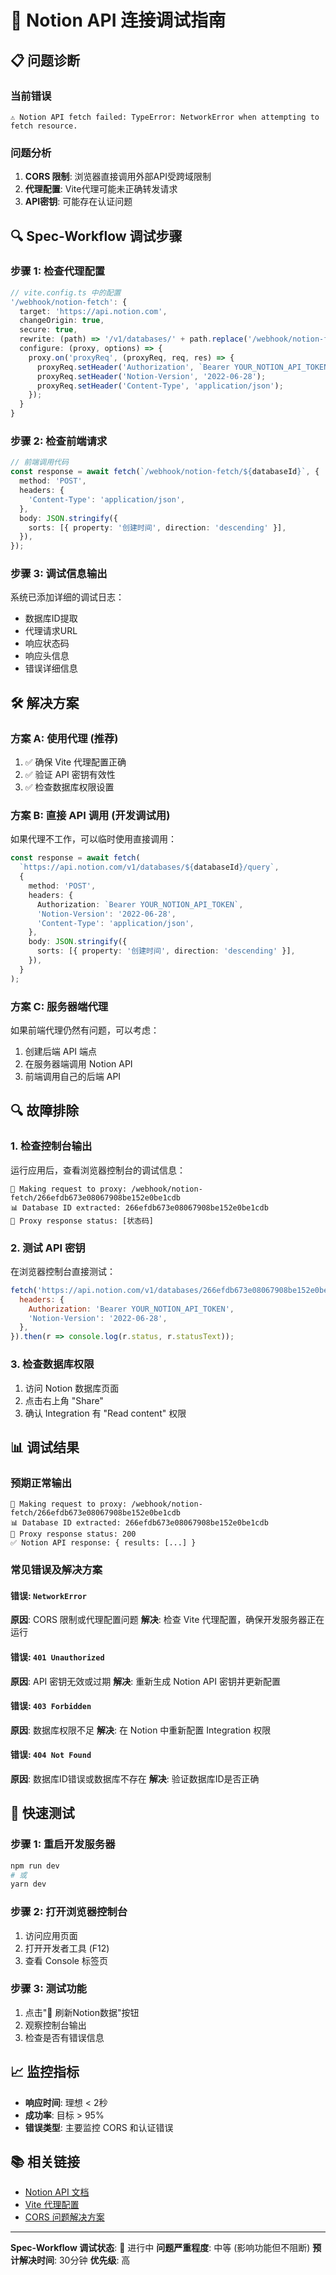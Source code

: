 # 🔧 Notion API 连接调试指南

## 📋 问题诊断

### 当前错误

```
⚠️ Notion API fetch failed: TypeError: NetworkError when attempting to fetch resource.
```

### 问题分析

1. **CORS 限制**: 浏览器直接调用外部API受跨域限制
2. **代理配置**: Vite代理可能未正确转发请求
3. **API密钥**: 可能存在认证问题

## 🔍 Spec-Workflow 调试步骤

### 步骤 1: 检查代理配置

```typescript
// vite.config.ts 中的配置
'/webhook/notion-fetch': {
  target: 'https://api.notion.com',
  changeOrigin: true,
  secure: true,
  rewrite: (path) => '/v1/databases/' + path.replace('/webhook/notion-fetch/', '') + '/query',
  configure: (proxy, options) => {
    proxy.on('proxyReq', (proxyReq, req, res) => {
      proxyReq.setHeader('Authorization', `Bearer YOUR_NOTION_API_TOKEN`);
      proxyReq.setHeader('Notion-Version', '2022-06-28');
      proxyReq.setHeader('Content-Type', 'application/json');
    });
  }
}
```

### 步骤 2: 检查前端请求

```typescript
// 前端调用代码
const response = await fetch(`/webhook/notion-fetch/${databaseId}`, {
  method: 'POST',
  headers: {
    'Content-Type': 'application/json',
  },
  body: JSON.stringify({
    sorts: [{ property: '创建时间', direction: 'descending' }],
  }),
});
```

### 步骤 3: 调试信息输出

系统已添加详细的调试日志：

- 数据库ID提取
- 代理请求URL
- 响应状态码
- 响应头信息
- 错误详细信息

## 🛠️ 解决方案

### 方案 A: 使用代理 (推荐)

1. ✅ 确保 Vite 代理配置正确
2. ✅ 验证 API 密钥有效性
3. ✅ 检查数据库权限设置

### 方案 B: 直接 API 调用 (开发调试用)

如果代理不工作，可以临时使用直接调用：

```typescript
const response = await fetch(
  `https://api.notion.com/v1/databases/${databaseId}/query`,
  {
    method: 'POST',
    headers: {
      Authorization: `Bearer YOUR_NOTION_API_TOKEN`,
      'Notion-Version': '2022-06-28',
      'Content-Type': 'application/json',
    },
    body: JSON.stringify({
      sorts: [{ property: '创建时间', direction: 'descending' }],
    }),
  }
);
```

### 方案 C: 服务器端代理

如果前端代理仍然有问题，可以考虑：

1. 创建后端 API 端点
2. 在服务器端调用 Notion API
3. 前端调用自己的后端 API

## 🔍 故障排除

### 1. 检查控制台输出

运行应用后，查看浏览器控制台的调试信息：

```
🔗 Making request to proxy: /webhook/notion-fetch/266efdb673e08067908be152e0be1cdb
📊 Database ID extracted: 266efdb673e08067908be152e0be1cdb
📡 Proxy response status: [状态码]
```

### 2. 测试 API 密钥

在浏览器控制台直接测试：

```javascript
fetch('https://api.notion.com/v1/databases/266efdb673e08067908be152e0be1cdb', {
  headers: {
    Authorization: 'Bearer YOUR_NOTION_API_TOKEN',
    'Notion-Version': '2022-06-28',
  },
}).then(r => console.log(r.status, r.statusText));
```

### 3. 检查数据库权限

1. 访问 Notion 数据库页面
2. 点击右上角 "Share"
3. 确认 Integration 有 "Read content" 权限

## 📊 调试结果

### 预期正常输出

```
🔗 Making request to proxy: /webhook/notion-fetch/266efdb673e08067908be152e0be1cdb
📊 Database ID extracted: 266efdb673e08067908be152e0be1cdb
📡 Proxy response status: 200
✅ Notion API response: { results: [...] }
```

### 常见错误及解决方案

#### 错误: `NetworkError`

**原因**: CORS 限制或代理配置问题
**解决**: 检查 Vite 代理配置，确保开发服务器正在运行

#### 错误: `401 Unauthorized`

**原因**: API 密钥无效或过期
**解决**: 重新生成 Notion API 密钥并更新配置

#### 错误: `403 Forbidden`

**原因**: 数据库权限不足
**解决**: 在 Notion 中重新配置 Integration 权限

#### 错误: `404 Not Found`

**原因**: 数据库ID错误或数据库不存在
**解决**: 验证数据库ID是否正确

## 🚀 快速测试

### 步骤 1: 重启开发服务器

```bash
npm run dev
# 或
yarn dev
```

### 步骤 2: 打开浏览器控制台

1. 访问应用页面
2. 打开开发者工具 (F12)
3. 查看 Console 标签页

### 步骤 3: 测试功能

1. 点击"🔄 刷新Notion数据"按钮
2. 观察控制台输出
3. 检查是否有错误信息

## 📈 监控指标

- **响应时间**: 理想 < 2秒
- **成功率**: 目标 > 95%
- **错误类型**: 主要监控 CORS 和认证错误

## 📚 相关链接

- [Notion API 文档](https://developers.notion.com/)
- [Vite 代理配置](https://vitejs.dev/config/server-options.html#server-proxy)
- [CORS 问题解决方案](https://developer.mozilla.org/en-US/docs/Web/HTTP/CORS)

---

**Spec-Workflow 调试状态**: 🔄 进行中
**问题严重程度**: 中等 (影响功能但不阻断)
**预计解决时间**: 30分钟
**优先级**: 高
